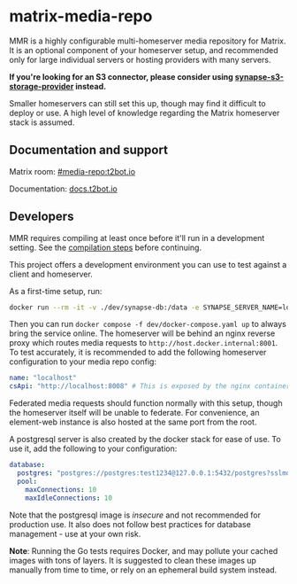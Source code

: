# matrix-media-repo

MMR is a highly configurable multi-homeserver media repository for Matrix. It is an optional component of your homeserver 
setup, and recommended only for large individual servers or hosting providers with many servers.

**If you're looking for an S3 connector, please consider using [synapse-s3-storage-provider](https://github.com/matrix-org/synapse-s3-storage-provider) instead.**

Smaller homeservers can still set this up, though may find it difficult to deploy or use. A high level of knowledge regarding
the Matrix homeserver stack is assumed.

## Documentation and support

Matrix room: [#media-repo:t2bot.io](https://matrix.to/#/#media-repo:t2bot.io)

Documentation: [docs.t2bot.io](https://docs.t2bot.io/matrix-media-repo/)

## Developers

MMR requires compiling at least once before it'll run in a development setting. See the [compilation steps](https://docs.t2bot.io/matrix-media-repo/unstable/installation/compile)
before continuing.

This project offers a development environment you can use to test against a client and homeserver.

As a first-time setup, run:

```bash
docker run --rm -it -v ./dev/synapse-db:/data -e SYNAPSE_SERVER_NAME=localhost -e SYNAPSE_REPORT_STATS=no matrixdotorg/synapse:latest generate
```

Then you can run `docker compose -f dev/docker-compose.yaml up` to always bring the service online. The homeserver will 
be behind an nginx reverse proxy which routes media requests to `http://host.docker.internal:8001`. To test accurately, 
it is recommended to add the following homeserver configuration to your media repo config:

```yaml
name: "localhost"
csApi: "http://localhost:8008" # This is exposed by the nginx container
```

Federated media requests should function normally with this setup, though the homeserver itself will be unable to federate.
For convenience, an element-web instance is also hosted at the same port from the root. 

A postgresql server is also created by the docker stack for ease of use. To use it, add the following to your configuration:

```yaml
database:
  postgres: "postgres://postgres:test1234@127.0.0.1:5432/postgres?sslmode=disable"
  pool:
    maxConnections: 10
    maxIdleConnections: 10
```

Note that the postgresql image is *insecure* and not recommended for production use. It also does not follow best practices
for database management - use at your own risk.

**Note**: Running the Go tests requires Docker, and may pollute your cached images with tons of layers. It is suggested to
clean these images up manually from time to time, or rely on an ephemeral build system instead.
